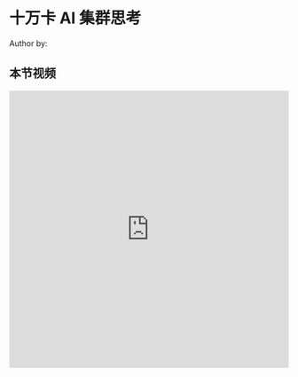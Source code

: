 <!--Copyright © ZOMI 适用于[License](https://github.com/Infrasys-AI/AIInfra)版权许可-->

# 十万卡 AI 集群思考

Author by: 

## 本节视频

<html>
<iframe src="https://player.bilibili.com/player.html?isOutside=true&aid=113616950990761&bvid=BV16MqsYNExP&cid=25726950897&p=1&danmaku=0&t=30&autoplay=0" width="100%" height="500" scrolling="no" border="0" frameborder="no" framespacing="0" allowfullscreen="true"> </iframe>
</html>
